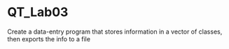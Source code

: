# QT_Lab03
Create a data-entry program that stores information in a vector of classes, then exports the info to a file
